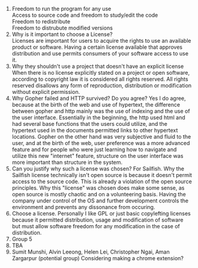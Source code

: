 1) Freedom to run the program for any use  
Access to source code and freedom to study/edit the code  
Freedom to redistribute  
Freedom to distrubute modified versions  
2) Why is it important to choose a License?   
  Licenses are important for users to acquire the rights to use an available product or software. Having a certain license available that approves distribution and use permits consumers of your software access to use it.  
3) Why they shouldn't use a project that doesn't have an explicit license
  When there is no license explicitly stated on a project or open software, according to copyright law it is considered all rights reserved. All rights reserved disallows any form of reproduction, distribution or modification without explicit permission.  
4) Why Gopher failed and HTTP survived? Do you agree?
  Yes I do agree, because at the birth of the web and use of hypertext, the difference between gopher and http mainly was the use of indexing and the use of the user interface. Essentially in the beginning, the http used html and had several base functions that the users could utilize, and the hypertext used in the documents permitted links to other hypertext locations. Gopher on the other hand was very subjective and fluid to the user, and at the birth of the web, user preference was a more advanced feature and for people who were just learning how to navigate and utilize this new "internet" feature, structure on the user interface was more important than structure in the system.   
5) Can you justify why such a license was chosen?
  For Sailfish. Why the Sailfish license technically isn't open source is because it doesn't permit access to the source code. This is already a violation of the open source principles. Why this "license" was chosen does make some sense, as open source is mostly chaotic and on a volunteering basis. Having the company under control of the OS and further development controls the environment and prevents any dissonance from occuring.  
6) Choose a license.
  Personally I like GPL or just basic copylefting licenses because it permitted distribution, usage and modification of software but must allow software freedom for any modification in the case of distribution.  
7) Group 5  
8) TBA  
10) Sumit Munshi, Alvin Leeong, Helen Lei, Christopher Ngai, Aman Zargarpur (potential group)
  Considering making a chrome extension?  
